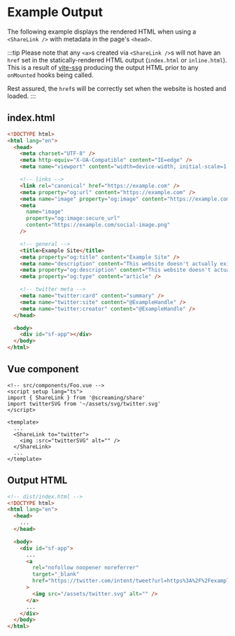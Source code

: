 # Example Output

The following example displays the rendered HTML when using a `<ShareLink />` with metadata in the page's `<head>`.

:::tip
Please note that any `<a>`s created via `<ShareLink />`s will not have an `href` set in the statically-rendered HTML output (`index.html` or `inline.html`). This is a result of [vite-ssg](https://github.com/antfu/vite-ssg) producing the output HTML prior to any `onMounted` hooks being called.

Rest assured, the `href`s will be correctly set when the website is hosted and loaded.
:::

## index.html

```html
<!DOCTYPE html>
<html lang="en">
  <head>
    <meta charset="UTF-8" />
    <meta http-equiv="X-UA-Compatible" content="IE=edge" />
    <meta name="viewport" content="width=device-width, initial-scale=1.0" />

    <!-- links -->
    <link rel="canonical" href="https://example.com" />
    <meta property="og:url" content="https://example.com" />
    <meta name="image" property="og:image" content="https://example.com/social-image.png" />
    <meta
      name="image"
      property="og:image:secure_url"
      content="https://example.com/social-image.png"
    />

    <!-- general -->
    <title>Example Site</title>
    <meta property="og:title" content="Example Site" />
    <meta name="description" content="This website doesn't actually exist!" />
    <meta property="og:description" content="This website doesn't actually exist!" />
    <meta property="og:type" content="article" />

    <!-- twitter meta -->
    <meta name="twitter:card" content="summary" />
    <meta name="twitter:site" content="@ExampleHandle" />
    <meta name="twitter:creator" content="@ExampleHandle" />
  </head>

  <body>
    <div id="sf-app"></div>
  </body>
</html>
```

## Vue component

```vue
<!-- src/components/Foo.vue -->
<script setup lang="ts">
import { ShareLink } from '@screaming/share'
import twitterSVG from '~/assets/svg/twitter.svg'
</script>

<template>
  ...
  <ShareLink to="twitter">
    <img :src="twitterSVG" alt="" />
  </ShareLink>
  ...
</template>
```

## Output HTML

```html
<!-- dist/index.html -->
<!DOCTYPE html>
<html lang="en">
  <head>
    ...
  </head>

  <body>
    <div id="sf-app">
      ...
      <a
        rel="nofollow noopener noreferrer"
        target="_blank"
        href="https://twitter.com/intent/tweet?url=https%3A%2F%2Fexample.com&amp;text=This%20website%20doesn't%20actually%20exist!&amp;via=ExampleHandle"
      >
        <img src="/assets/twitter.svg" alt="" />
      </a>
      ...
    </div>
  </body>
</html>
```
